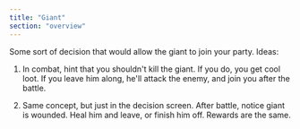 ```yaml
---
title: "Giant"
section: "overview"
---
```


Some sort of decision that would allow the giant to join your party. Ideas:

1. In combat, hint that you shouldn't kill the giant. If you do, you get cool loot. If you leave him along, he'll attack the enemy, and join you after the battle.

2. Same concept, but just in the decision screen. After battle, notice giant is wounded. Heal him and leave, or finish him off. Rewards are the same.